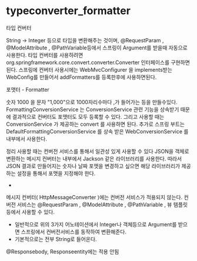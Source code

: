 # typeconverter_formatter

타입 컨버터

String -> Integer 등으로 타입을 변환해주는 것이며, @RequestParam , @ModelAttribute , @PathVariable등에서 스프링이 Argument를 받을때 자동으로 사용한다.
타입 컨버터를 사용하려면 org.springframework.core.convert.converter.Converter 인터페이스를 구현하면 된다. 
스프링에 컨버터 사용시에는 WebMvcConfigurer 을 implements받는 WebConfig를 만들어서 addFormatters를 등록한후에 사용하면된다.



포맷터 - Formatter 

숫자 1000 을 문자 "1,000"으로 1000자리수마다 ,가 들어가는 등을 만들수있다.
FormattingConversionService 는 ConversionService 관련 기능을 상속받기 때문에 결과적으로 컨버터도 포맷터도 모두 등록할 수 있다. 
그리고 사용할 때는 ConversionService 가 제공하는 convert 를 사용하면 된다. 
추가로 스프링 부트는 DefaultFormattingConversionService 를 상속 받은 WebConversionService 를 내부에서 사용한다. 



정리
사용할 때는 컨버전 서비스를 통해서 일관성 있게 사용할 수 있다
JSON을 객체로 변환하는 메시지 컨버터는 내부에서 Jackson 같은 라이브러리를 사용한다. 
따라서 JSON 결과로 만들어지는 숫자나 날짜 포맷을 변경하고 싶으면 해당 라이브러리가 제공하는 설정을 통해서 포맷을 지정해야 한다.

-
메시지 컨버터( HttpMessageConverter )에는 컨버전 서비스가 적용되지 않는다.
컨버전 서비스는 @RequestParam , @ModelAttribute , @PathVariable , 뷰 템플릿 등에서 사용할 수 있다. 
- 일반적으로 위의 3가지 어노테이션에서 Integer나 객체등으로 Argument를 받으면 스프링에서 컨버전서비스를 동작하여 변환해준다.
- 기본적으로는 전부 String로 들어온다.

@Responsebody, Responseentity에는 적용 안됨
